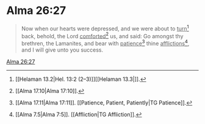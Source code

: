 # Alma 26:27

> Now when our hearts were depressed, and we were about to <u>turn</u>[^a] back, behold, the Lord <u>comforted</u>[^b] us, and said: Go amongst thy brethren, the Lamanites, and bear with <u>patience</u>[^c] thine <u>afflictions</u>[^d], and I will give unto you success.

[Alma 26:27](https://www.churchofjesuschrist.org/study/scriptures/bofm/alma/26?lang=eng&id=p27#p27)


[^a]: [[Helaman 13.2|Hel. 13:2 (2–3)]][[Helaman 13.3|]].  
[^b]: [[Alma 17.10|Alma 17:10]].  
[^c]: [[Alma 17.11|Alma 17:11]]. [[Patience, Patient, Patiently|TG Patience]].  
[^d]: [[Alma 7.5|Alma 7:5]]. [[Affliction|TG Affliction]].  
